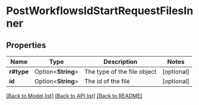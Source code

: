 # PostWorkflowsIdStartRequestFilesInner

## Properties

Name | Type | Description | Notes
------------ | ------------- | ------------- | -------------
**r#type** | Option<**String**> | The type of the file object | [optional]
**id** | Option<**String**> | The id of the file | [optional]

[[Back to Model list]](../README.md#documentation-for-models) [[Back to API list]](../README.md#documentation-for-api-endpoints) [[Back to README]](../README.md)


